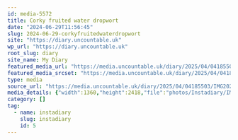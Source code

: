 ```yaml
---
id: media-5572
title: Corky fruited water dropwort
date: "2024-06-29T11:56:45"
slug: 2024-06-29-corkyfruitedwaterdropwort
site: "https://diary.uncountable.uk"
wp_url: "https://diary.uncountable.uk"
root_slug: diary
site_name: My Diary
featured_media_url: "https://media.uncountable.uk/diary/2025/04/04185503/IMG20240629125645.webp"
featured_media_srcset: "https://media.uncountable.uk/diary/2025/04/04185503/IMG20240629125645-169x300.webp 169w, https://media.uncountable.uk/diary/2025/04/04185503/IMG20240629125645-576x1024.webp 576w, https://media.uncountable.uk/diary/2025/04/04185503/IMG20240629125645-150x150.webp 150w, https://media.uncountable.uk/diary/2025/04/04185503/IMG20240629125645-360x640.webp 360w, https://media.uncountable.uk/diary/2025/04/04185503/IMG20240629125645.webp 1360w"
type: media
source_url: "https://media.uncountable.uk/diary/2025/04/04185503/IMG20240629125645.webp"
media_details: {"width":1360,"height":2418,"file":"photos/Instadiary/IMG20240629125645.webp","filesize":167448,"sizes":{"medium":{"file":"IMG20240629125645-169x300.webp","width":169,"height":300,"filesize":18596,"mime_type":"image/webp","source_url":"https://media.uncountable.uk/diary/2025/04/04185503/IMG20240629125645-169x300.webp"},"large":{"file":"IMG20240629125645-576x1024.webp","width":576,"height":1024,"filesize":105166,"mime_type":"image/webp","source_url":"https://media.uncountable.uk/diary/2025/04/04185503/IMG20240629125645-576x1024.webp"},"thumbnail":{"file":"IMG20240629125645-150x150.webp","width":150,"height":150,"filesize":9868,"mime_type":"image/webp","source_url":"https://media.uncountable.uk/diary/2025/04/04185503/IMG20240629125645-150x150.webp"},"mobwidth":{"file":"IMG20240629125645-360x640.webp","width":360,"height":640,"filesize":56480,"mime_type":"image/webp","source_url":"https://media.uncountable.uk/diary/2025/04/04185503/IMG20240629125645-360x640.webp"},"full":{"file":"IMG20240629125645.webp","width":1360,"height":2418,"mime_type":"image/webp","source_url":"https://media.uncountable.uk/diary/2025/04/04185503/IMG20240629125645.webp"}},"image_meta":{"aperture":"0","credit":"","camera":"","caption":"","created_timestamp":"0","copyright":"","focal_length":"0","iso":"0","shutter_speed":"0","title":"","orientation":"0","keywords":[]}}
category: []
tag:
  - name: instadiary
    slug: instadiary
    id: 5
---
```


